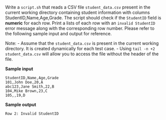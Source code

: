 Write a `script.sh` that reads a CSV file `student_data.csv` present in the current working directory containing student information with columns StudentID,Name,Age,Grade.
The script should check if the `StudentID` field is **numeric** for each row.
Print a lists of each row with an `invalid StudentID` error message along with the corresponding row number.
Please refer to the following sample input and output for reference.

Note:
	- Assume that the `student_data.csv` is present in the current working directory. It is created dynamically for each test case.
	- Using `tail -n +2 student_data.csv` will allow you to access the file without the header of the file.

**Sample input**

```
StudentID,Name,Age,Grade
101,John Doe,20,A
abc123,Jane Smith,22,B
104,Mike Brown,23,C
105,,19,D
```

**Sample output**

```
Row 2: Invalid StudentID
```